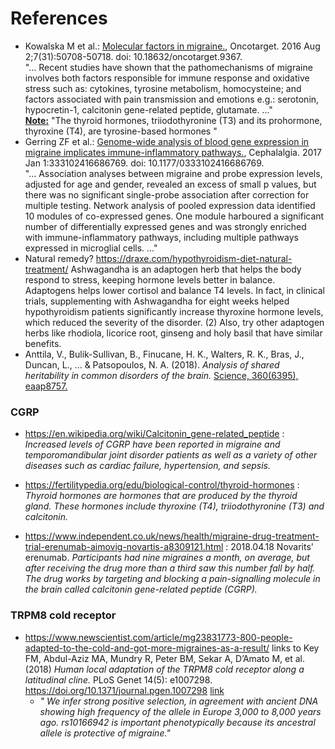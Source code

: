 # References
- Kowalska M et al.: [Molecular factors in migraine.](https://www.ncbi.nlm.nih.gov/pubmed/27191890), Oncotarget. 2016 Aug 2;7(31):50708-50718. doi: 10.18632/oncotarget.9367. <br/> "... Recent studies have shown that the pathomechanisms of migraine involves both factors responsible for immune response and oxidative stress such as: cytokines, tyrosine metabolism, homocysteine; and factors associated with pain transmission and emotions e.g.: serotonin, hypocretin-1, calcitonin gene-related peptide, glutamate. ..." <br/> [__Note:__](https://en.wikipedia.org/wiki/Thyroid_hormones) "The thyroid hormones, triiodothyronine (T3) and its prohormone, thyroxine (T4), are tyrosine-based hormones " 
- Gerring ZF et al.: [Genome-wide analysis of blood gene expression in migraine implicates immune-inflammatory pathways.](https://www.ncbi.nlm.nih.gov/pubmed/28058943), Cephalalgia. 2017 Jan 1:333102416686769. doi: 10.1177/0333102416686769.<br/> "... Association analyses between migraine and probe expression levels, adjusted for age and gender, revealed an excess of small p values, but there was no significant single-probe association after correction for multiple testing. Network analysis of pooled expression data identified 10 modules of co-expressed genes. One module harboured a significant number of differentially expressed genes and was strongly enriched with immune-inflammatory pathways, including multiple pathways expressed in microglial cells. ..."
- Natural remedy? https://draxe.com/hypothyroidism-diet-natural-treatment/ Ashwagandha is an adaptogen herb that helps the body respond to stress, keeping hormone levels better in balance. Adaptogens helps lower cortisol and balance T4 levels. In fact, in clinical trials, supplementing with Ashwagandha for eight weeks helped hypothyroidism patients significantly increase thyroxine hormone levels, which reduced the severity of the disorder. (2) Also, try other adaptogen herbs like rhodiola, licorice root, ginseng and holy basil that have similar benefits.
- Anttila, V., Bulik-Sullivan, B., Finucane, H. K., Walters, R. K., Bras, J., Duncan, L., ... & Patsopoulos, N. A. (2018). _Analysis of shared heritability in common disorders of the brain._ [Science, 360(6395), eaap8757.](http://science.sciencemag.org/content/360/6395/eaap8757)

### CGRP
- https://en.wikipedia.org/wiki/Calcitonin_gene-related_peptide : _Increased levels of CGRP have been reported in migraine and temporomandibular joint disorder patients as well as a variety of other diseases such as cardiac failure, hypertension, and sepsis._
- https://fertilitypedia.org/edu/biological-control/thyroid-hormones : _Thyroid hormones are hormones that are produced by the thyroid gland. These hormones include thyroxine (T4), triiodothyronine (T3) and calcitonin._

- https://www.independent.co.uk/news/health/migraine-drug-treatment-trial-erenumab-aimovig-novartis-a8309121.html : 2018.04.18 Novarits' erenumab.  _Participants had nine migraines a month, on average, but after receiving the drug more than a third saw this number fall by half. The drug works by targeting and blocking a pain-signalling molecule in the brain called calcitonin gene-related peptide (CGRP)._

### TRPM8 cold receptor
- https://www.newscientist.com/article/mg23831773-800-people-adapted-to-the-cold-and-got-more-migraines-as-a-result/ links to Key FM, Abdul-Aziz MA, Mundry R, Peter BM, Sekar A, D’Amato M, et al. (2018) _Human local adaptation of the TRPM8 cold receptor along a latitudinal cline._ PLoS Genet 14(5): e1007298. https://doi.org/10.1371/journal.pgen.1007298 [link](http://journals.plos.org/plosgenetics/article?id=10.1371/journal.pgen.1007298)
    - _" We infer strong positive selection, in agreement with ancient DNA showing high frequency of the allele in Europe 3,000 to 8,000 years ago. rs10166942 is important phenotypically because its ancestral allele is protective of migraine."_

